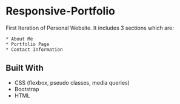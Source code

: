 # Responsive-Portfolio

First Iteration of Personal Website. It includes 3 sections which are: 
```
* About Me
* Portfolio Page 
* Contact Information
```
## Built With
* CSS (flexbox, pseudo classes, media queries)
* Bootstrap
* HTML
